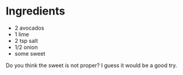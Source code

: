 # Ingredients

- 2 avocados
- 1 lime
- 2 tsp salt
- 1/2 onion
- some sweet

Do you think the sweet is not proper?
I guess it would be a good try.
